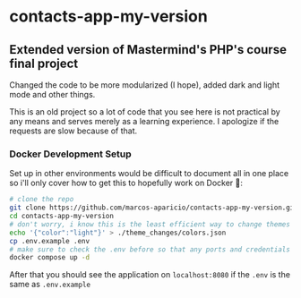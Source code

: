 # contacts-app-my-version

## Extended version of Mastermind's PHP's course final project

Changed the code to be more modularized (I hope), added dark and light mode and other things.

This is an old project so a lot of code that you see here is not practical by any means and serves merely as a learning experience. I apologize if the requests are slow because of that.


### Docker Development Setup

Set up in other environments would be difficult to document all in one place so i'll only cover how to get this to hopefully work on Docker 🐳:

```bash
# clone the repo
git clone https://github.com/marcos-aparicio/contacts-app-my-version.git
cd contacts-app-my-version
# don't worry, i know this is the least efficient way to change themes lol
echo '{"color":"light"}' > ./theme_changes/colors.json
cp .env.example .env
# make sure to check the .env before so that any ports and credentials are adjusted to your preference
docker compose up -d
```

After that you should see the application on `localhost:8080` if the `.env` is the same as `.env.example`
